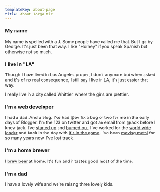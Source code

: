 ```yaml
---
templateKey: about-page
title: About Jorge Mir
---
```

### My name

My name is spelled with a J. Some people have called me that. But I go by George. It's just been that way. I like "Horhey" if you speak Spanish but otherwise not so much.

### I live in "LA"

Though I have lived in Los Angeles proper, I don't anymore but when asked and it's of no real consequence, I still say I live in LA, it's just easier that way. 

I really live in a city called Whittier, where the girls are prettier.

### I'm a web developer

I had a dad. And a blog. I've had @ev fix a bug or two for me in the early days of Blogger. I'm the 123 on twitter and got an email from @jack before I knew jack. I've <a href="oleole.com">started up</a> and <a href="pets.com">burned out</a>. I've worked for the <a href="espm.com">world wide leader</a> and back in the day with <a href="ea.com">it's in the game</a>. I've been <a href="toyota.com">moving metal</a> for so many years now, I've lost track.

### I'm a home brewer

I [brew beer](https://www.instagram.com/mirbrewing/) at home. It's fun and it tastes good most of the time. 

### I'm a dad

I have a lovely wife and we're raising three lovely kids.

